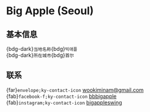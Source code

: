 # Big Apple (Seoul)

## 基本信息

{bdg-dark}`当地名称`{bdg}`빅애플`  
{bdg-dark}`所在城市`{bdg}`首尔`  

## 联系

{far}`envelope;ky-contact-icon` <wookiminam@gmail.com>  
{fab}`facebook-f;ky-contact-icon` [bbbigapple](https://www.facebook.com/bbbigapple)  
{fab}`instagram;ky-contact-icon` [bigappleswing](http://instagram.com/bigappleswing)  
